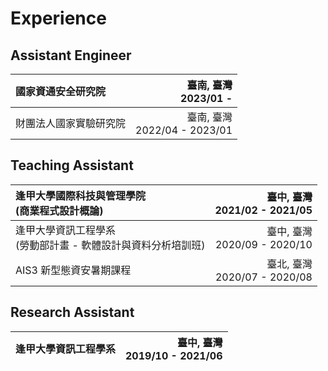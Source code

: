 # Experience


## Assistant Engineer

| 國家資通安全研究院                                              |         臺南, 臺灣<br>2023/01 - |
|:--------------------------------------------------------------- | -------------------------------:|
| 財團法人國家實驗研究院                                          | 臺南, 臺灣<br>2022/04 - 2023/01 |

## Teaching Assistant

| 逢甲大學國際科技與管理學院<br>(商業程式設計概論)                | 臺中, 臺灣<br>2021/02 - 2021/05 |
| :--------------------------------------------------------------- | -------------------------------: |
| 逢甲大學資訊工程學系<br>(勞動部計畫 - 軟體設計與資料分析培訓班) | 臺中, 臺灣<br>2020/09 - 2020/10 |
| AIS3 新型態資安暑期課程                                         | 臺北, 臺灣<br>2020/07 - 2020/08 |

## Research Assistant

| 逢甲大學資訊工程學系 | 臺中, 臺灣<br>2019/10 - 2021/06 | 
| :-------------------- | -------------------------------: |

